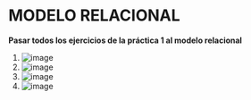 # MODELO RELACIONAL
__Pasar todos los ejercicios de la práctica 1 al modelo relacional__

1. ![image](https://github.com/JGRoldan/Programacion-UNGS/assets/71336562/f368cb75-7568-43c2-9798-799f6fceb564)
2. ![image](https://github.com/JGRoldan/Programacion-UNGS/assets/71336562/1819384c-3424-4efa-8f20-362e9e640b40)
3. ![image](https://github.com/JGRoldan/Programacion-UNGS/assets/71336562/86244e3a-bd90-42d4-b9ea-5270850e0627)
4. ![image](https://github.com/JGRoldan/Programacion-UNGS/assets/71336562/f4126ef1-3d79-47c5-971b-7ad08fae1315)
